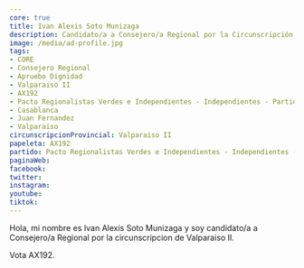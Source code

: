 ```yaml
---
core: true
title: Ivan Alexis Soto Munizaga
description: Candidato/a a Consejero/a Regional por la Circunscripción de Valparaiso II
image: /media/ad-profile.jpg
tags:
- CORE
- Consejero Regional
- Apruebo Dignidad
- Valparaiso II
- AX192
- Pacto Regionalistas Verdes e Independientes - Independientes - Partido Republicano De Chile
- Casablanca
- Juan Fernandez
- Valparaiso
circunscripcionProvincial: Valparaiso II
papeleta: AX192
partido: Pacto Regionalistas Verdes e Independientes - Independientes - Partido Republicano De Chile
paginaWeb:
facebook:
twitter:
instagram:
youtube:
tiktok:
---
```

Hola, mi nombre es Ivan Alexis Soto Munizaga y soy candidato/a a Consejero/a Regional por la circunscripcion de Valparaiso II.

Vota AX192.